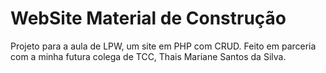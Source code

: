 # WebSite Material de Construção
Projeto para a aula de LPW, um site em PHP com CRUD. Feito em parceria com a minha futura colega de TCC, Thais Mariane Santos da Silva.
